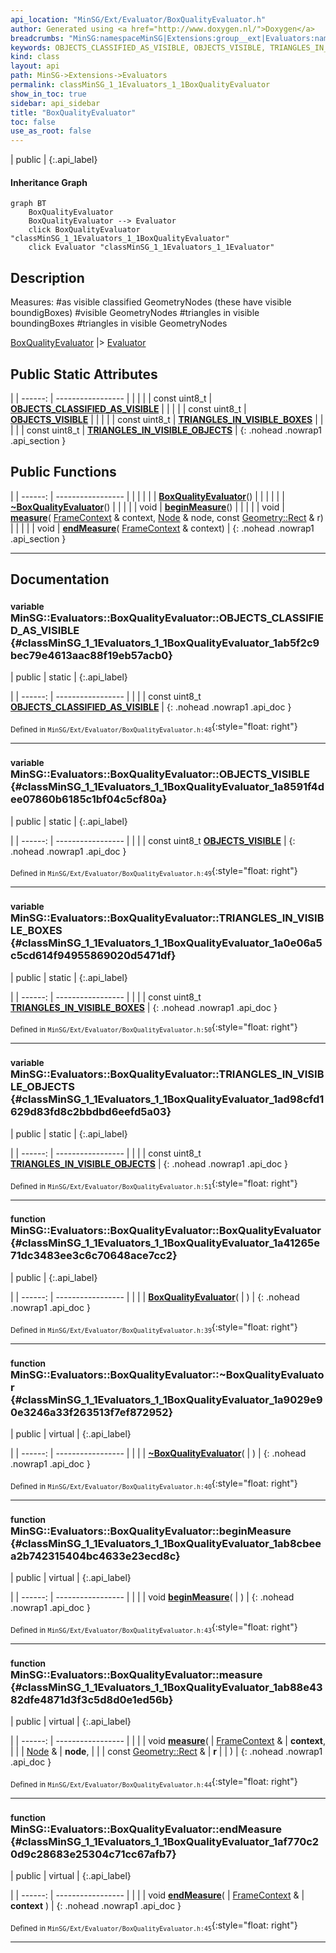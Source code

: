 ```yaml
---
api_location: "MinSG/Ext/Evaluator/BoxQualityEvaluator.h"
author: Generated using <a href="http://www.doxygen.nl/">Doxygen</a>
breadcrumbs: "MinSG:namespaceMinSG|Extensions:group__ext|Evaluators:namespaceMinSG_1_1Evaluators"
keywords: OBJECTS_CLASSIFIED_AS_VISIBLE, OBJECTS_VISIBLE, TRIANGLES_IN_VISIBLE_BOXES, TRIANGLES_IN_VISIBLE_OBJECTS, objectsInVF, objectsClassifiedAsV, objectsVisible, BoxQualityEvaluator, ~BoxQualityEvaluator, beginMeasure, measure, endMeasure
kind: class
layout: api
path: MinSG->Extensions->Evaluators
permalink: classMinSG_1_1Evaluators_1_1BoxQualityEvaluator
show_in_toc: true
sidebar: api_sidebar
title: "BoxQualityEvaluator"
toc: false
use_as_root: false
---
```


| public |
{:.api_label}

#### Inheritance Graph

```mermaid
graph BT
	BoxQualityEvaluator
	BoxQualityEvaluator --> Evaluator
	click BoxQualityEvaluator "classMinSG_1_1Evaluators_1_1BoxQualityEvaluator"
	click Evaluator "classMinSG_1_1Evaluators_1_1Evaluator"
```

## Description



Measures: #as visible classified GeometryNodes (these have visible boundigBoxes) #visible GeometryNodes #triangles in visible boundingBoxes #triangles in visible GeometryNodes

 [BoxQualityEvaluator](classMinSG_1_1Evaluators_1_1BoxQualityEvaluator) |> [Evaluator](classMinSG_1_1Evaluators_1_1Evaluator) 



## Public Static Attributes

|
| ------: | ----------------- |
|  | |
| const uint8_t | **[OBJECTS_CLASSIFIED_AS_VISIBLE](#classMinSG_1_1Evaluators_1_1BoxQualityEvaluator_1ab5f2c9bec79e4613aac88f19eb57acb0)**  |
|  | |
| const uint8_t | **[OBJECTS_VISIBLE](#classMinSG_1_1Evaluators_1_1BoxQualityEvaluator_1a8591f4dee07860b6185c1bf04c5cf80a)**  |
|  | |
| const uint8_t | **[TRIANGLES_IN_VISIBLE_BOXES](#classMinSG_1_1Evaluators_1_1BoxQualityEvaluator_1a0e06a5c5cd614f94955869020d5471df)**  |
|  | |
| const uint8_t | **[TRIANGLES_IN_VISIBLE_OBJECTS](#classMinSG_1_1Evaluators_1_1BoxQualityEvaluator_1ad98cfd1629d83fd8c2bbdbd6eefd5a03)**  |
{: .nohead .nowrap1 .api_section }


## Public Functions

|
| ------: | ----------------- |
|  | |
|  | **[BoxQualityEvaluator](#classMinSG_1_1Evaluators_1_1BoxQualityEvaluator_1a41265e71dc3483ee3c6c70648ace7cc2)**() |
|  | |
|  | **[~BoxQualityEvaluator](#classMinSG_1_1Evaluators_1_1BoxQualityEvaluator_1a9029e90e3246a33f263513f7ef872952)**() |
|  | |
| void | **[beginMeasure](#classMinSG_1_1Evaluators_1_1BoxQualityEvaluator_1ab8cbeea2b742315404bc4633e23ecd8c)**() |
|  | |
| void | **[measure](#classMinSG_1_1Evaluators_1_1BoxQualityEvaluator_1ab88e4382dfe4871d3f3c5d8d0e1ed56b)**( [FrameContext](classMinSG_1_1FrameContext) & context,  [Node](classMinSG_1_1Node) & node, const [Geometry::Rect](namespaceGeometry#namespaceGeometry_1acedeea2f6bddd99f077df6f73901a875) & r) |
|  | |
| void | **[endMeasure](#classMinSG_1_1Evaluators_1_1BoxQualityEvaluator_1af770c20d9c28683e25304c71cc67afb7)**( [FrameContext](classMinSG_1_1FrameContext) & context) |
{: .nohead .nowrap1 .api_section }


-------------------------------------------------------------------

## Documentation

### <small>variable</small><br/> MinSG::Evaluators::BoxQualityEvaluator::OBJECTS_CLASSIFIED_AS_VISIBLE {#classMinSG_1_1Evaluators_1_1BoxQualityEvaluator_1ab5f2c9bec79e4613aac88f19eb57acb0}

| public | static |
{:.api_label}

|
| ------: | ----------------- |
|  |
| const uint8_t **[OBJECTS_CLASSIFIED_AS_VISIBLE](#classMinSG_1_1Evaluators_1_1BoxQualityEvaluator_1ab5f2c9bec79e4613aac88f19eb57acb0)**  |
{: .nohead .nowrap1 .api_doc }





<sub>Defined in `MinSG/Ext/Evaluator/BoxQualityEvaluator.h:48`</sub>{:style="float: right"}

-------------------------------------------------------------------

### <small>variable</small><br/> MinSG::Evaluators::BoxQualityEvaluator::OBJECTS_VISIBLE {#classMinSG_1_1Evaluators_1_1BoxQualityEvaluator_1a8591f4dee07860b6185c1bf04c5cf80a}

| public | static |
{:.api_label}

|
| ------: | ----------------- |
|  |
| const uint8_t **[OBJECTS_VISIBLE](#classMinSG_1_1Evaluators_1_1BoxQualityEvaluator_1a8591f4dee07860b6185c1bf04c5cf80a)**  |
{: .nohead .nowrap1 .api_doc }





<sub>Defined in `MinSG/Ext/Evaluator/BoxQualityEvaluator.h:49`</sub>{:style="float: right"}

-------------------------------------------------------------------

### <small>variable</small><br/> MinSG::Evaluators::BoxQualityEvaluator::TRIANGLES_IN_VISIBLE_BOXES {#classMinSG_1_1Evaluators_1_1BoxQualityEvaluator_1a0e06a5c5cd614f94955869020d5471df}

| public | static |
{:.api_label}

|
| ------: | ----------------- |
|  |
| const uint8_t **[TRIANGLES_IN_VISIBLE_BOXES](#classMinSG_1_1Evaluators_1_1BoxQualityEvaluator_1a0e06a5c5cd614f94955869020d5471df)**  |
{: .nohead .nowrap1 .api_doc }





<sub>Defined in `MinSG/Ext/Evaluator/BoxQualityEvaluator.h:50`</sub>{:style="float: right"}

-------------------------------------------------------------------

### <small>variable</small><br/> MinSG::Evaluators::BoxQualityEvaluator::TRIANGLES_IN_VISIBLE_OBJECTS {#classMinSG_1_1Evaluators_1_1BoxQualityEvaluator_1ad98cfd1629d83fd8c2bbdbd6eefd5a03}

| public | static |
{:.api_label}

|
| ------: | ----------------- |
|  |
| const uint8_t **[TRIANGLES_IN_VISIBLE_OBJECTS](#classMinSG_1_1Evaluators_1_1BoxQualityEvaluator_1ad98cfd1629d83fd8c2bbdbd6eefd5a03)**  |
{: .nohead .nowrap1 .api_doc }





<sub>Defined in `MinSG/Ext/Evaluator/BoxQualityEvaluator.h:51`</sub>{:style="float: right"}

-------------------------------------------------------------------

### <small>function</small><br/> MinSG::Evaluators::BoxQualityEvaluator::BoxQualityEvaluator {#classMinSG_1_1Evaluators_1_1BoxQualityEvaluator_1a41265e71dc3483ee3c6c70648ace7cc2}

| public |
{:.api_label}

|
| ------: | ----------------- |
|  |
|  **[BoxQualityEvaluator](#classMinSG_1_1Evaluators_1_1BoxQualityEvaluator_1a41265e71dc3483ee3c6c70648ace7cc2)**( |  ) |
{: .nohead .nowrap1 .api_doc }





<sub>Defined in `MinSG/Ext/Evaluator/BoxQualityEvaluator.h:39`</sub>{:style="float: right"}

-------------------------------------------------------------------

### <small>function</small><br/> MinSG::Evaluators::BoxQualityEvaluator::~BoxQualityEvaluator {#classMinSG_1_1Evaluators_1_1BoxQualityEvaluator_1a9029e90e3246a33f263513f7ef872952}

| public | virtual |
{:.api_label}

|
| ------: | ----------------- |
|  |
|  **[~BoxQualityEvaluator](#classMinSG_1_1Evaluators_1_1BoxQualityEvaluator_1a9029e90e3246a33f263513f7ef872952)**( |  ) |
{: .nohead .nowrap1 .api_doc }





<sub>Defined in `MinSG/Ext/Evaluator/BoxQualityEvaluator.h:40`</sub>{:style="float: right"}

-------------------------------------------------------------------

### <small>function</small><br/> MinSG::Evaluators::BoxQualityEvaluator::beginMeasure {#classMinSG_1_1Evaluators_1_1BoxQualityEvaluator_1ab8cbeea2b742315404bc4633e23ecd8c}

| public | virtual |
{:.api_label}

|
| ------: | ----------------- |
|  |
| void **[beginMeasure](#classMinSG_1_1Evaluators_1_1BoxQualityEvaluator_1ab8cbeea2b742315404bc4633e23ecd8c)**( |  ) |
{: .nohead .nowrap1 .api_doc }





<sub>Defined in `MinSG/Ext/Evaluator/BoxQualityEvaluator.h:43`</sub>{:style="float: right"}

-------------------------------------------------------------------

### <small>function</small><br/> MinSG::Evaluators::BoxQualityEvaluator::measure {#classMinSG_1_1Evaluators_1_1BoxQualityEvaluator_1ab88e4382dfe4871d3f3c5d8d0e1ed56b}

| public | virtual |
{:.api_label}

|
| ------: | ----------------- |
|  |
| void **[measure](#classMinSG_1_1Evaluators_1_1BoxQualityEvaluator_1ab88e4382dfe4871d3f3c5d8d0e1ed56b)**( |  [FrameContext](classMinSG_1_1FrameContext) & | **context**, |
| |  [Node](classMinSG_1_1Node) & | **node**, |
| | const [Geometry::Rect](namespaceGeometry#namespaceGeometry_1acedeea2f6bddd99f077df6f73901a875) & | **r** |
|   ) |
{: .nohead .nowrap1 .api_doc }





<sub>Defined in `MinSG/Ext/Evaluator/BoxQualityEvaluator.h:44`</sub>{:style="float: right"}

-------------------------------------------------------------------

### <small>function</small><br/> MinSG::Evaluators::BoxQualityEvaluator::endMeasure {#classMinSG_1_1Evaluators_1_1BoxQualityEvaluator_1af770c20d9c28683e25304c71cc67afb7}

| public | virtual |
{:.api_label}

|
| ------: | ----------------- |
|  |
| void **[endMeasure](#classMinSG_1_1Evaluators_1_1BoxQualityEvaluator_1af770c20d9c28683e25304c71cc67afb7)**( |  [FrameContext](classMinSG_1_1FrameContext) & | **context** ) |
{: .nohead .nowrap1 .api_doc }





<sub>Defined in `MinSG/Ext/Evaluator/BoxQualityEvaluator.h:45`</sub>{:style="float: right"}

-------------------------------------------------------------------

